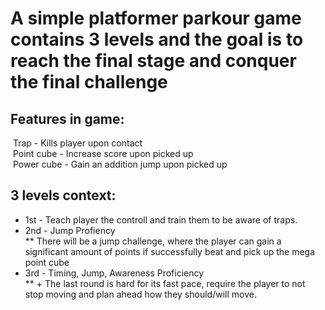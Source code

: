 
# A simple platformer parkour game contains 3 levels and the goal is to reach the final stage and conquer the final challenge

## Features in game:
&nbsp;Trap - Kills player upon contact  
&nbsp;Point cube - Increase score upon picked up  
&nbsp;Power cube - Gain an addition jump upon picked up

## 3 levels context:
* 1st - Teach player the controll and train them to be aware of traps.  
* 2nd - Jump Profiency  
** There will be a jump challenge, where the player can gain a significant amount of points if successfully beat and pick up the mega point cube  
* 3rd - Timing, Jump, Awareness Proficiency  
** + The last round is hard for its fast pace, require the player to not stop moving and plan ahead how they should/will move.

